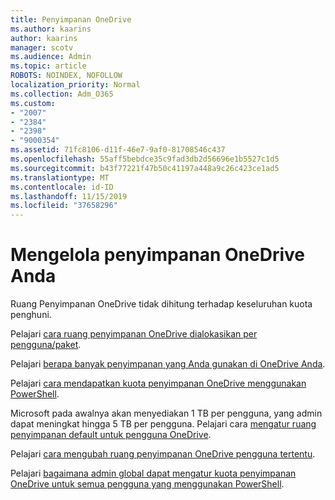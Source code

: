 ```yaml
---
title: Penyimpanan OneDrive
ms.author: kaarins
author: kaarins
manager: scotv
ms.audience: Admin
ms.topic: article
ROBOTS: NOINDEX, NOFOLLOW
localization_priority: Normal
ms.collection: Adm_O365
ms.custom:
- "2007"
- "2384"
- "2398"
- "9000354"
ms.assetid: 71fc8106-d11f-46e7-9af0-81708546c437
ms.openlocfilehash: 55aff5bebdce35c9fad3db2d56696e1b5527c1d5
ms.sourcegitcommit: b43f77221f47b50c41197a448a9c26c423ce1ad5
ms.translationtype: MT
ms.contentlocale: id-ID
ms.lasthandoff: 11/15/2019
ms.locfileid: "37658296"
---
```

# <a name="manage-your-onedrive-storage"></a>Mengelola penyimpanan OneDrive Anda

Ruang Penyimpanan OneDrive tidak dihitung terhadap keseluruhan kuota penghuni. 

Pelajari [cara ruang penyimpanan OneDrive dialokasikan per pengguna/paket](https://docs.microsoft.com/office365/servicedescriptions/onedrive-for-business-service-description?redirectedfrom=MSDN#storage-space-per-user).

Pelajari [berapa banyak penyimpanan yang Anda gunakan di OneDrive Anda](https://support.office.com/article/manage-your-onedrive-for-business-storage-31519161-059c-4764-b6f8-f5cd29f7fe68).

Pelajari [cara mendapatkan kuota penyimpanan OneDrive menggunakan PowerShell](https://gallery.technet.microsoft.com/scriptcenter/OneDrive-for-Business-0cb45614).

Microsoft pada awalnya akan menyediakan 1 TB per pengguna, yang admin dapat meningkat hingga 5 TB per pengguna. Pelajari cara [mengatur ruang penyimpanan default untuk pengguna OneDrive](https://docs.microsoft.com/onedrive/set-default-storage-space).

Pelajari [cara mengubah ruang penyimpanan OneDrive pengguna tertentu](https://docs.microsoft.com/onedrive/change-user-storage).

Pelajari [bagaimana admin global dapat mengatur kuota penyimpanan OneDrive untuk semua pengguna yang menggunakan PowerShell](https://gallery.technet.microsoft.com/office/How-to-set-OneDrive-for-8b61365b).
  